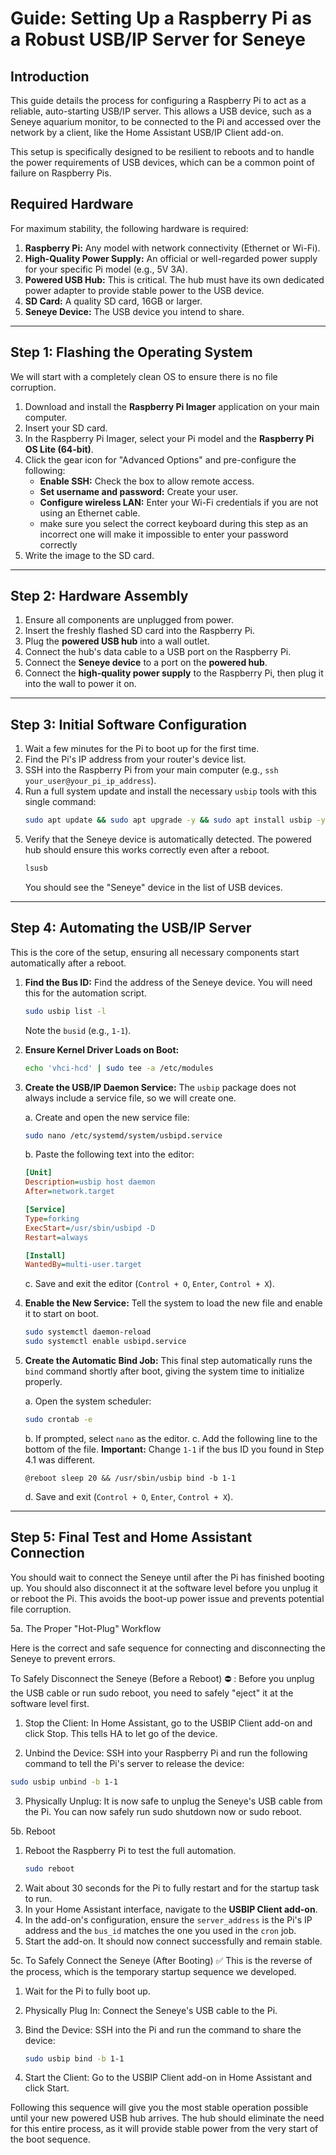 # Guide: Setting Up a Raspberry Pi as a Robust USB/IP Server for Seneye

## Introduction
This guide details the process for configuring a Raspberry Pi to act as a reliable, auto-starting USB/IP server. This allows a USB device, such as a Seneye aquarium monitor, to be connected to the Pi and accessed over the network by a client, like the Home Assistant USB/IP Client add-on.

This setup is specifically designed to be resilient to reboots and to handle the power requirements of USB devices, which can be a common point of failure on Raspberry Pis.

## Required Hardware
For maximum stability, the following hardware is required:

1.  **Raspberry Pi:** Any model with network connectivity (Ethernet or Wi-Fi).
2.  **High-Quality Power Supply:** An official or well-regarded power supply for your specific Pi model (e.g., 5V 3A).
3.  **Powered USB Hub:** This is critical. The hub must have its own dedicated power adapter to provide stable power to the USB device.
4.  **SD Card:** A quality SD card, 16GB or larger.
5.  **Seneye Device:** The USB device you intend to share.

---

## Step 1: Flashing the Operating System

We will start with a completely clean OS to ensure there is no file corruption.

1.  Download and install the **Raspberry Pi Imager** application on your main computer.
2.  Insert your SD card.
3.  In the Raspberry Pi Imager, select your Pi model and the **Raspberry Pi OS Lite (64-bit)**.
4.  Click the gear icon for "Advanced Options" and pre-configure the following:
    * **Enable SSH:** Check the box to allow remote access.
    * **Set username and password:** Create your user.
    * **Configure wireless LAN:** Enter your Wi-Fi credentials if you are not using an Ethernet cable.
    * make sure you select the correct keyboard during this step as an incorrect one will make it impossible to enter your password correctly
5.  Write the image to the SD card.

---

## Step 2: Hardware Assembly

1.  Ensure all components are unplugged from power.
2.  Insert the freshly flashed SD card into the Raspberry Pi.
3.  Plug the **powered USB hub** into a wall outlet.
4.  Connect the hub's data cable to a USB port on the Raspberry Pi.
5.  Connect the **Seneye device** to a port on the **powered hub**.
6.  Connect the **high-quality power supply** to the Raspberry Pi, then plug it into the wall to power it on.

---

## Step 3: Initial Software Configuration

1.  Wait a few minutes for the Pi to boot up for the first time.
2.  Find the Pi's IP address from your router's device list.
3.  SSH into the Raspberry Pi from your main computer (e.g., `ssh your_user@your_pi_ip_address`).
4.  Run a full system update and install the necessary `usbip` tools with this single command:
    ```bash
    sudo apt update && sudo apt upgrade -y && sudo apt install usbip -y
    ```
5.  Verify that the Seneye device is automatically detected. The powered hub should ensure this works correctly even after a reboot.
    ```bash
    lsusb
    ```
    You should see the "Seneye" device in the list of USB devices.

---

## Step 4: Automating the USB/IP Server

This is the core of the setup, ensuring all necessary components start automatically after a reboot.

1.  **Find the Bus ID:** Find the address of the Seneye device. You will need this for the automation script.
    ```bash
    sudo usbip list -l
    ```
    Note the `busid` (e.g., `1-1`).

2.  **Ensure Kernel Driver Loads on Boot:**
    ```bash
    echo 'vhci-hcd' | sudo tee -a /etc/modules
    ```

3.  **Create the USB/IP Daemon Service:**
    The `usbip` package does not always include a service file, so we will create one.
    
    a. Create and open the new service file:
    ```bash
    sudo nano /etc/systemd/system/usbipd.service
    ```
    b. Paste the following text into the editor:
    ```ini
    [Unit]
    Description=usbip host daemon
    After=network.target

    [Service]
    Type=forking
    ExecStart=/usr/sbin/usbipd -D
    Restart=always

    [Install]
    WantedBy=multi-user.target
    ```
    c. Save and exit the editor (`Control + O`, `Enter`, `Control + X`).

4.  **Enable the New Service:**
    Tell the system to load the new file and enable it to start on boot.
    ```bash
    sudo systemctl daemon-reload
    sudo systemctl enable usbipd.service
    ```

5.  **Create the Automatic Bind Job:**
    This final step automatically runs the `bind` command shortly after boot, giving the system time to initialize properly.
    
    a. Open the system scheduler:
    ```bash
    sudo crontab -e
    ```
    b. If prompted, select `nano` as the editor.
    c. Add the following line to the bottom of the file. **Important:** Change `1-1` if the bus ID you found in Step 4.1 was different.
    ```cron
    @reboot sleep 20 && /usr/sbin/usbip bind -b 1-1
    ```
    d. Save and exit (`Control + O`, `Enter`, `Control + X`).

---

## Step 5: Final Test and Home Assistant Connection

You should wait to connect the Seneye until after the Pi has finished booting up. You should also disconnect it at the software level before you unplug it or reboot the Pi. This avoids the boot-up power issue and prevents potential file corruption.

5a. The Proper "Hot-Plug" Workflow

Here is the correct and safe sequence for connecting and disconnecting the Seneye to prevent errors.

To Safely Disconnect the Seneye (Before a Reboot) ⛔ : Before you unplug the USB cable or run sudo reboot, you need to safely "eject" it at the software level first.

1. Stop the Client: In Home Assistant, go to the USBIP Client add-on and click Stop. This tells HA to let go of the device.

2. Unbind the Device: SSH into your Raspberry Pi and run the following command to tell the Pi's server to release the device:

 ```bash
 sudo usbip unbind -b 1-1
```
3. Physically Unplug: It is now safe to unplug the Seneye's USB cable from the Pi. You can now safely run sudo shutdown now or sudo reboot.

5b. Reboot

1.  Reboot the Raspberry Pi to test the full automation.
    ```bash
    sudo reboot
    ```
2.  Wait about 30 seconds for the Pi to fully restart and for the startup task to run.
3.  In your Home Assistant interface, navigate to the **USBIP Client add-on**.
4.  In the add-on's configuration, ensure the `server_address` is the Pi's IP address and the `bus_id` matches the one you used in the `cron` job.
5.  Start the add-on. It should now connect successfully and remain stable.



5c. To Safely Connect the Seneye (After Booting) ✅
This is the reverse of the process, which is the temporary startup sequence we developed.

1. Wait for the Pi to fully boot up.

2. Physically Plug In: Connect the Seneye's USB cable to the Pi.

3. Bind the Device: SSH into the Pi and run the command to share the device:

   ```bash
   sudo usbip bind -b 1-1
   ```
4. Start the Client: Go to the USBIP Client add-on in Home Assistant and click Start.

Following this sequence will give you the most stable operation possible until your new powered USB hub arrives. The hub should eliminate the need for this entire process, as it will provide stable power from the very start of the boot sequence.

